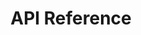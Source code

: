 ---
title: API Reference

toc_footers:
  - <a href='https://github.com/slatedocs/slate'>Documentation Powered by Slate</a>

includes:
  - _start.md

search: true

code_clipboard: true

meta:
  - name: description
    content: Documentation for the Kittn API
---